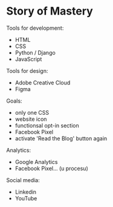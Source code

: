 # Story of Mastery

Tools for development:
- HTML
- CSS
- Python / Django
- JavaScript

Tools for design:
- Adobe Creative Cloud
- Figma

Goals:
- only one CSS
- website icon
- functionsal opt-in section
- Facebook Pixel
- activate 'Read the Blog' button again

Analytics:
- Google Analytics
- Facebook Pixel... (u procesu)

Social media:
- Linkedin
- YouTube
